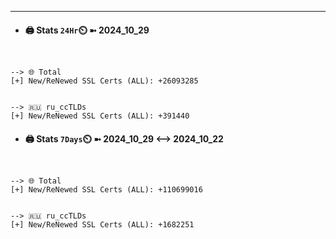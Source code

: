 

---
- #### 🖨️ **Stats** `24Hr`⏲️ ➼ 2024_10_29
```console


--> 🌐 Total
[+] New/ReNewed SSL Certs (ALL): +26093285


--> 🇷🇺 ru_ccTLDs
[+] New/ReNewed SSL Certs (ALL): +391440

```

- #### 🖨️ **Stats** `7Days`⏲️ ➼ 2024_10_29 <--> 2024_10_22
```console


--> 🌐 Total
[+] New/ReNewed SSL Certs (ALL): +110699016


--> 🇷🇺 ru_ccTLDs
[+] New/ReNewed SSL Certs (ALL): +1682251

```

